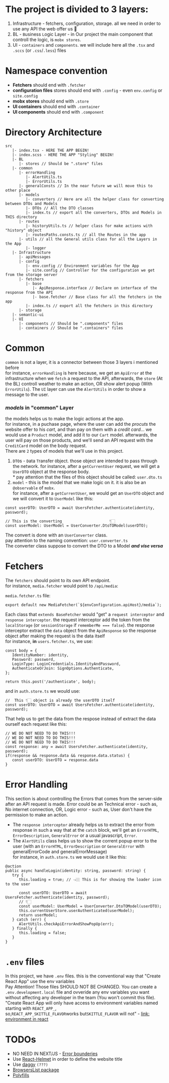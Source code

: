 # The project is divided to 3 layers:

1. Infrastructure - fetchers, configuration, storage. all we need in order to use any API the web offer us 🌈
2. BL - `B`usiness `L`ogic Layer - in Our project the main component that controll the logic, is `mobx stores`.
3. UI - `containers` and `components`. we will include here all the `.tsx` and `.sccs` (or `.css`/`.less`) files

# Namespace convention

- **Fetchers** should end with `.fetcher`
- **configuration files** stores should end with `.config` - even `env.config` or `site.config`
- **mobx stores** should end with `.store`
- **UI containers** should end with `.container`
- **UI components** should end with `.component`

# Directory Architecture

```
src
   |- index.tsx - HERE THE APP BEGIN!
   |- index.scss - HERE THE APP "Styling" BEGIN!
   |- BL
      |- stores // Should be ".store" files
   |- common
      |- errorHandling
         |- AlertUtils.ts
         |- ErrorUtils.ts
      |- generalConsts // In the near future we will move this to other place
      |- models
         |- converters // Here are all the helper class for converting between DTOs and Models
         |- DTOs // All the DTO classes
         |- index.ts // export all the converters, DTOs and Models in THIS directory
      |- routes
         |- historyUtils.ts // helper class for make actions with "history" object
         |- routesPaths.consts.ts // all the Routes in the app
      |- utils // all the General utils class for all the Layers in the App
         |- logger
   |- Infrastructure
      |- apiMessages
      |- config
         |- env.config // Environment variables for the App
         |- site.config // Controller for the configuration we get from the storage server
      |- fetchers
         |- base
            |- ApiResponse.interface // Declare on interface of the response from the API
            |- base.fetcher // Base class for all the fetchers in the app
         |- index.ts // export all the fetchers in this directory
      |- storage
   |- semantic-ui
   |- UI
      |- components // Should be ".components" files
      |- containers // Should be ".containers" files
```

# Common

`common` is not a layer, it is a connector between those 3 layers i mentioned before
<br>for instance, `errorHandling` is here because, we get an `ApiError` at the infrastructure when we `fetch` a request to the API, afterwards, the `store` (At the BL) controll weather to make an action, OR show alert popup (With `ErrorUtils`). The `UI` layer can use the `AlertUtils` in order to show a message to the user.

### _models_ in "common" Layer

the models helps us to make the logic actions at the app.
<br>for instance, in a puchase page, where the user can add the _procuts_ the website offer to his _cart_, and than pay on them with a _credit card_... we would use a `Product` model, and add it to our `Cart` model. afterwards, the user will pay on those products, and we'll send an API request with the `CreditCard` model on the body request.
<br>There are `2` types of models that we'll use in this project.

1. `DTO`s - `D`ata `T`ransfer `O`bject. those object are intended to pass through the network. for instance, after a `getCurrentUser` request, we will get a `UserDTO` object at the response body.
   <br> \* pay attention that the files of this object should be called: `user.dto.ts`
2. `model` - this is the model that we make logic on it. it is also be an `@observable` of `mobx`.
   <br>for instance, after a `getCurrentUser`, we would get an `UserDTO` object and we will convert it to `UserModel` like this:

```
const userDTO: UserDTO = await UsersFetcher.authenticate(identity, password);

// This is the converting                     👇🏻
const userModel: UserModel = UserConverter.DtoTOModel(userDTO);
```

The convert is done with an `UserConverter` class.
<br>pay attention to the naming convention: `user.converter.ts`
<br>The converter class suppose to convert the DTO to a Model **_and vise versa_**

# Fetchers

The `fetchers` should point to its own API endpoint.<br>
for instance, `media.fetcher` would point to `/api/media`:

`media.fetcher.ts` file:

```
export default new MediaFetcher(`${envConfiguration.apiHost}/media`);
```

Each class that `extends BaseFetcher` would "get" a `request interceptor` and `response interceptor`.
the request interceptor add the token from the `localStorage` (or `sessionStorage` if `rememberMe === false`).
the response interceptor extract the `data` object from the `ApiResponse` so the response object after making the request is the data itself<br>
for instance, **in** `users.fetcher.ts`, we use:

```
const body = {
   IdentityNumber: identity,
   Password: password,
   LoginType: LoginCredentials.IdentityAndPassword,
   AuthenticateOrJoin: SignOptions.Authenticate,
};

return this.post('/authenticate', body);
```

and in `auth.store.ts` we would use:

```
//  This 👇🏻 object is already the userDTO itself
const userDTO: UserDTO = await UsersFetcher.authenticate(identity, password);
```

That help us to get the data from the respose instead of extract the data ourself each request like this:

```
// WE DO NOT NEED TO DO THIS!!!
// WE DO NOT NEED TO DO THIS!!!
// WE DO NOT NEED TO DO THIS!!!
const response: any = await UsersFetcher.authenticate(identity, password);
if(response && response.data && response.data.status) {
   const userDTO: UserDTO = response.data
}
```

# Error Handling

This section is about controlling the Errors that comes from the server-side after an API request is made. Error could be an Technical error - such as, No internet connection, OR, Logic error - such as, User don't have the permission to make an action.

- The `response interceptor` already helps us to extract the error from response in such a way that at the `catch` block, we'll get an `ErrorHTML`, `ErrorDescription`, `GeneralError` or a usual javascript, `Error`.
- The `AlertUtils` class helps us to show the corrent popup error to the user (with an `ErrorHTML`, `ErrorDescription` or `GeneralError` with generalErrorCode and generalErrorMessage)
  <br> for instance, in `auth.store.ts` we would use it like this:

```
@action
public async handleLogin(identity: string, password: string) {
   try {
      this.loading = true; // 👈🏼 This is for showing the loader icon to the user

      const userDTO: UserDTO = await UsersFetcher.authenticate(identity, password);
      // 👇🏻
      const userModel: UserModel = UserConverter.DtoTOModel(userDTO);
      this.currentUserStore.userAuthenticated(userModel);
      return userModel;
   } catch (err) {
      AlertUtils.checkApiErrorAndShowPopUp(err);
   } finally {
      this.loading = false;
   }
}
```

# `.env` files

In this project, we have `.env` files. this is the conventional way that "Create React App" use the env variables
<br>Pay Attention! Those files SHOULD NOT BE CHANGED. You can create a `.env.development.local` file and ovveride any env variables you want without affecting any developer in the team (You won't commit this file).
<br>
"Create React App will only have access to environment variables named starting with `REACT_APP_`,<br>so,`REACT_APP_SKITTLE_FLAVOR`works but`SKITTLE_FLAVOR` will not" - [link: environment in react](https://facebook.github.io/create-react-app/docs/adding-custom-environment-variables#adding-development-environment-variables-in-env)

# TODOs

- NO NEED IN NEXT/JS - [Error bounderies](https://reactjs.org/docs/error-boundaries.html)
- Use [React-Helmet](https://github.com/nfl/react-helmet) in order to define the website title
- Use [daggy](https://github.com/fantasyland/daggy) `(???)`
- [BrowsersList package](https://github.com/browserslist/browserslist)
- [Polyfills](https://codeburst.io/hello-create-react-app-cra-typescript-8e04f7012939)
